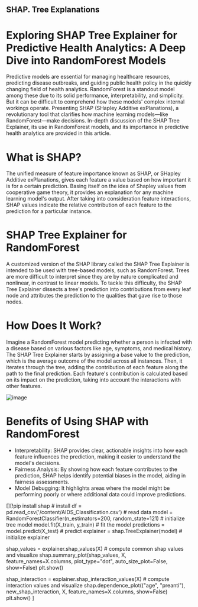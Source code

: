 ## SHAP. Tree Explanations

# Exploring SHAP Tree Explainer for Predictive Health Analytics: A Deep Dive into RandomForest Models

Predictive models are essential for managing healthcare resources, predicting disease outbreaks, and guiding public health policy in the quickly changing field of health analytics. 
RandomForest is a standout model among these due to its solid performance, interpretability, and simplicity. But it can be difficult to comprehend how these models' complex internal workings operate. 
Presenting SHAP (SHapley Additive exPlanations), a revolutionary tool that clarifies how machine learning models—like RandomForest—make decisions. 
In-depth discussion of the SHAP Tree Explainer, its use in RandomForest models, and its importance in predictive health analytics are provided in this article.

# What is SHAP?

The unified measure of feature importance known as SHAP, or SHapley Additive exPlanations, gives each feature a value based on how important it is for a certain prediction. Basing itself on the idea of Shapley values from cooperative game theory, it provides an explanation for any machine learning model's output. After taking into consideration feature interactions, SHAP values indicate the relative contribution of each feature to the prediction for a particular instance.

# SHAP Tree Explainer for RandomForest

A customized version of the SHAP library called the SHAP Tree Explainer is intended to be used with tree-based models, such as RandomForest. Trees are more difficult to interpret since they are by nature complicated and nonlinear, in contrast to linear models. To tackle this difficulty, the SHAP Tree Explainer dissects a tree's prediction into contributions from every leaf node and attributes the prediction to the qualities that gave rise to those nodes.

# How Does It Work?

Imagine a RandomForest model predicting whether a person is infected with a disease based on various factors like age, symptoms, and medical history. The SHAP Tree Explainer starts by assigning a base value to the prediction, which is the average outcome of the model across all instances. Then, it iterates through the tree, adding the contribution of each feature along the path to the final prediction. Each feature's contribution is calculated based on its impact on the prediction, taking into account the interactions with other features.

![image](https://github.com/IU-PR/xai/assets/88908152/f30498ec-8ac4-4f66-8bec-a99a5d6ffe41)


# Benefits of Using SHAP with RandomForest

- Interpretability: SHAP provides clear, actionable insights into how each feature influences the prediction, making it easier to understand the model's decisions.
- Fairness Analysis: By showing how each feature contributes to the prediction, SHAP helps identify potential biases in the model, aiding in fairness assessments.
- Model Debugging: It highlights areas where the model might be performing poorly or where additional data could improve predictions.

[][!pip install shap # install
df = pd.read_csv('/content/AIDS_Classification.csv') # read data
model = RandomForestClassifier(n_estimators=200, random_state=121) # initialize tree model
model.fit(X_train, y_train) # fit the model
predictions = model.predict(X_test) # predict
explainer = shap.TreeExplainer(model) # initialize explainer

shap_values = explainer.shap_values(X) # compute common shap values and visualize
shap.summary_plot(shap_values, X, feature_names=X.columns, plot_type="dot", auto_size_plot=False, show=False)
plt.show()

shap_interaction = explainer.shap_interaction_values(X) # compute interaction values and visualize
shap.dependence_plot(("age", "preanti"), new_shap_interaction, X, feature_names=X.columns, show=False)
plt.show()
]
  


